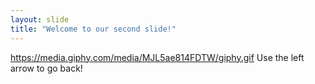 ```yaml
---
layout: slide
title: "Welcome to our second slide!"
---
```

https://media.giphy.com/media/MJL5ae814FDTW/giphy.gif 
Use the left arrow to go back!
